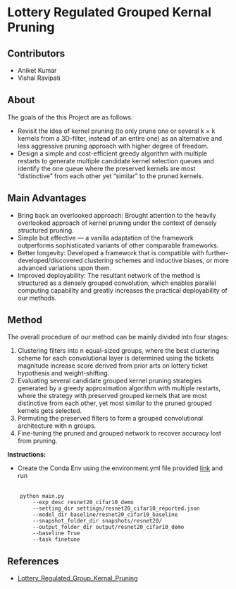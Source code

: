 # Lottery Regulated Grouped Kernal Pruning

## Contributors
- Aniket Kumar
- Vishal Ravipati

## About
The goals of the this Project are as follows:
- Revisit the idea of kernel pruning (to only prune one or several k × k kernels from a
3D-filter, instead of an entire one) as an alternative and less aggressive pruning approach with higher
degree of freedom.
- Design a simple and cost-efficient greedy algorithm with multiple restarts to generate multiple 
candidate kernel selection queues and identify the
one queue where the preserved kernels are most “distinctive” from each other yet “similar” to the
pruned kernels.

## Main Advantages 
- Bring back an overlooked approach: Brought attention to the heavily overlooked
approach of kernel pruning under the context of densely structured pruning.
- Simple but effective — a vanilla adaptation of the framework outperforms sophisticated 
variants of other comparable frameworks.
- Better longevity: Developed a framework that is compatible with further-developed/discovered 
clustering schemes and inductive biases, or more advanced variations
upon them.
- Improved deployability: The resultant network of the method is structured as a densely
grouped convolution, which enables parallel computing capability and greatly increases the
practical deployability of our methods.

## Method
The overall procedure of our method can be mainly divided into four stages: 

1) Clustering filters into n equal-sized groups, where the best clustering scheme for each convolutional layer is determined
using the tickets magnitude increase score derived from prior arts on lottery ticket hypothesis and
weight-shifting.
2) Evaluating several candidate grouped kernel pruning strategies generated by a
greedy approximation algorithm with multiple restarts, where the strategy with preserved grouped
kernels that are most distinctive from each other, yet most similar to the pruned grouped kernels
gets selected.
3) Permuting the preserved filters to form a grouped convolutional architecture with n
groups.
4) Fine-tuning the pruned and grouped network to recover accuracy lost from pruning.

**Instructions:**
- Create the Conda Env using the environment.yml file provided [link](https://github.com/Ani-Kar/lottery_regulated_kernal_pruning/blob/main/environment.yml) and run<br /><br />
```
    python main.py 
        --exp_desc resnet20_cifar10_demo 
        --setting_dir settings/resnet20_cifar10_reported.json 
        --model_dir baseline/resnet20_cifar10_baseline 
        --snapshot_folder_dir snapshots/resnet20/ 
        --output_folder_dir output/resnet20_cifar10_demo 
        --baseline True 
        --task finetune
```
## References
- [Lottery_Regulated_Group_Kernal_Pruning](https://github.com/Ani-Kar/lottery_regulated_kernal_pruning/blob/main/2257_revisit_kernel_pruning_with_lo.pdf)




